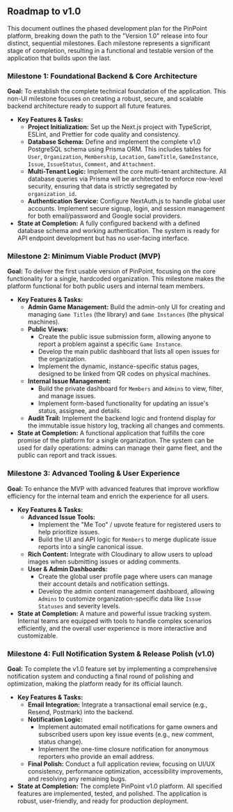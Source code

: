 ## **Roadmap to v1.0**

This document outlines the phased development plan for the PinPoint platform, breaking down the path to the "Version 1.0" release into four distinct, sequential milestones. Each milestone represents a significant stage of completion, resulting in a functional and testable version of the application that builds upon the last.

### **Milestone 1: Foundational Backend & Core Architecture**

**Goal:** To establish the complete technical foundation of the application. This non-UI milestone focuses on creating a robust, secure, and scalable backend architecture ready to support all future features.

* **Key Features & Tasks:**
  * **Project Initialization:** Set up the Next.js project with TypeScript, ESLint, and Prettier for code quality and consistency.
  * **Database Schema:** Define and implement the complete v1.0 PostgreSQL schema using Prisma ORM. This includes tables for `User`, `Organization`, `Membership`, `Location`, `GameTitle`, `GameInstance`, `Issue`, `IssueStatus`, `Comment`, and `Attachment`.
  * **Multi-Tenant Logic:** Implement the core multi-tenant architecture. All database queries via Prisma will be architected to enforce row-level security, ensuring that data is strictly segregated by `organization_id`.
  * **Authentication Service:** Configure NextAuth.js to handle global user accounts. Implement secure signup, login, and session management for both email/password and Google social providers.
* **State at Completion:** A fully configured backend with a defined database schema and working authentication. The system is ready for API endpoint development but has no user-facing interface.

### **Milestone 2: Minimum Viable Product (MVP)**

**Goal:** To deliver the first usable version of PinPoint, focusing on the core functionality for a single, hardcoded organization. This milestone makes the platform functional for both public users and internal team members.

* **Key Features & Tasks:**
  * **Admin Game Management:** Build the admin-only UI for creating and managing `Game Titles` (the library) and `Game Instances` (the physical machines).
  * **Public Views:**
    * Create the public issue submission form, allowing anyone to report a problem against a specific `Game Instance`.
    * Develop the main public dashboard that lists all open issues for the organization.
    * Implement the dynamic, instance-specific status pages, designed to be linked from QR codes on physical machines.
  * **Internal Issue Management:**
    * Build the private dashboard for `Members` and `Admins` to view, filter, and manage issues.
    * Implement form-based functionality for updating an issue's status, assignee, and details.
  * **Audit Trail:** Implement the backend logic and frontend display for the immutable issue history log, tracking all changes and comments.
* **State at Completion:** A functional application that fulfills the core promise of the platform for a single organization. The system can be used for daily operations: admins can manage their game fleet, and the public can report and track issues.

### **Milestone 3: Advanced Tooling & User Experience**

**Goal:** To enhance the MVP with advanced features that improve workflow efficiency for the internal team and enrich the experience for all users.

* **Key Features & Tasks:**
  * **Advanced Issue Tools:**
    * Implement the "Me Too" / upvote feature for registered users to help prioritize issues.
    * Build the UI and API logic for `Members` to merge duplicate issue reports into a single canonical issue.
  * **Rich Content:** Integrate with Cloudinary to allow users to upload images when submitting issues or adding comments.
  * **User & Admin Dashboards:**
    * Create the global user profile page where users can manage their account details and notification settings.
    * Develop the admin content management dashboard, allowing `Admins` to customize organization-specific data like `Issue Statuses` and severity levels.
* **State at Completion:** A mature and powerful issue tracking system. Internal teams are equipped with tools to handle complex scenarios efficiently, and the overall user experience is more interactive and customizable.

### **Milestone 4: Full Notification System & Release Polish (v1.0)**

**Goal:** To complete the v1.0 feature set by implementing a comprehensive notification system and conducting a final round of polishing and optimization, making the platform ready for its official launch.

* **Key Features & Tasks:**
  * **Email Integration:** Integrate a transactional email service (e.g., Resend, Postmark) into the backend.
  * **Notification Logic:**
    * Implement automated email notifications for game owners and subscribed users upon key issue events (e.g., new comment, status change).
    * Implement the one-time closure notification for anonymous reporters who provide an email address.
  * **Final Polish:** Conduct a full application review, focusing on UI/UX consistency, performance optimization, accessibility improvements, and resolving any remaining bugs.
* **State at Completion:** The complete PinPoint v1.0 platform. All specified features are implemented, tested, and polished. The application is robust, user-friendly, and ready for production deployment.

